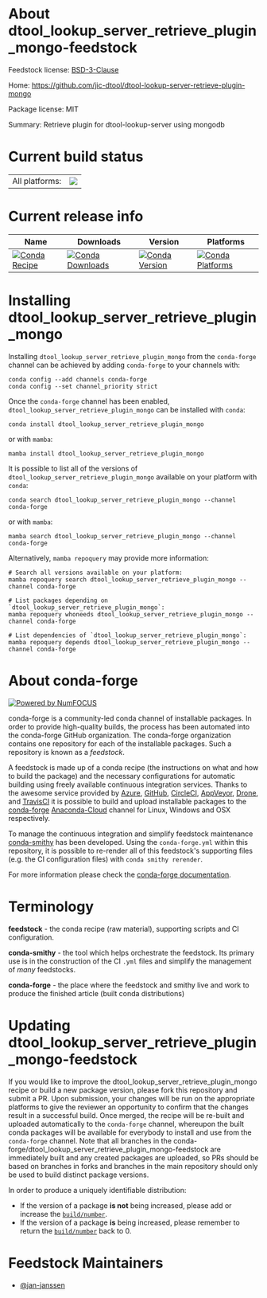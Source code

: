 About dtool_lookup_server_retrieve_plugin_mongo-feedstock
=========================================================

Feedstock license: [BSD-3-Clause](https://github.com/conda-forge/dtool_lookup_server_retrieve_plugin_mongo-feedstock/blob/main/LICENSE.txt)

Home: https://github.com/jic-dtool/dtool-lookup-server-retrieve-plugin-mongo

Package license: MIT

Summary: Retrieve plugin for dtool-lookup-server using mongodb

Current build status
====================


<table><tr><td>All platforms:</td>
    <td>
      <a href="https://dev.azure.com/conda-forge/feedstock-builds/_build/latest?definitionId=20099&branchName=main">
        <img src="https://dev.azure.com/conda-forge/feedstock-builds/_apis/build/status/dtool_lookup_server_retrieve_plugin_mongo-feedstock?branchName=main">
      </a>
    </td>
  </tr>
</table>

Current release info
====================

| Name | Downloads | Version | Platforms |
| --- | --- | --- | --- |
| [![Conda Recipe](https://img.shields.io/badge/recipe-dtool_lookup_server_retrieve_plugin_mongo-green.svg)](https://anaconda.org/conda-forge/dtool_lookup_server_retrieve_plugin_mongo) | [![Conda Downloads](https://img.shields.io/conda/dn/conda-forge/dtool_lookup_server_retrieve_plugin_mongo.svg)](https://anaconda.org/conda-forge/dtool_lookup_server_retrieve_plugin_mongo) | [![Conda Version](https://img.shields.io/conda/vn/conda-forge/dtool_lookup_server_retrieve_plugin_mongo.svg)](https://anaconda.org/conda-forge/dtool_lookup_server_retrieve_plugin_mongo) | [![Conda Platforms](https://img.shields.io/conda/pn/conda-forge/dtool_lookup_server_retrieve_plugin_mongo.svg)](https://anaconda.org/conda-forge/dtool_lookup_server_retrieve_plugin_mongo) |

Installing dtool_lookup_server_retrieve_plugin_mongo
====================================================

Installing `dtool_lookup_server_retrieve_plugin_mongo` from the `conda-forge` channel can be achieved by adding `conda-forge` to your channels with:

```
conda config --add channels conda-forge
conda config --set channel_priority strict
```

Once the `conda-forge` channel has been enabled, `dtool_lookup_server_retrieve_plugin_mongo` can be installed with `conda`:

```
conda install dtool_lookup_server_retrieve_plugin_mongo
```

or with `mamba`:

```
mamba install dtool_lookup_server_retrieve_plugin_mongo
```

It is possible to list all of the versions of `dtool_lookup_server_retrieve_plugin_mongo` available on your platform with `conda`:

```
conda search dtool_lookup_server_retrieve_plugin_mongo --channel conda-forge
```

or with `mamba`:

```
mamba search dtool_lookup_server_retrieve_plugin_mongo --channel conda-forge
```

Alternatively, `mamba repoquery` may provide more information:

```
# Search all versions available on your platform:
mamba repoquery search dtool_lookup_server_retrieve_plugin_mongo --channel conda-forge

# List packages depending on `dtool_lookup_server_retrieve_plugin_mongo`:
mamba repoquery whoneeds dtool_lookup_server_retrieve_plugin_mongo --channel conda-forge

# List dependencies of `dtool_lookup_server_retrieve_plugin_mongo`:
mamba repoquery depends dtool_lookup_server_retrieve_plugin_mongo --channel conda-forge
```


About conda-forge
=================

[![Powered by
NumFOCUS](https://img.shields.io/badge/powered%20by-NumFOCUS-orange.svg?style=flat&colorA=E1523D&colorB=007D8A)](https://numfocus.org)

conda-forge is a community-led conda channel of installable packages.
In order to provide high-quality builds, the process has been automated into the
conda-forge GitHub organization. The conda-forge organization contains one repository
for each of the installable packages. Such a repository is known as a *feedstock*.

A feedstock is made up of a conda recipe (the instructions on what and how to build
the package) and the necessary configurations for automatic building using freely
available continuous integration services. Thanks to the awesome service provided by
[Azure](https://azure.microsoft.com/en-us/services/devops/), [GitHub](https://github.com/),
[CircleCI](https://circleci.com/), [AppVeyor](https://www.appveyor.com/),
[Drone](https://cloud.drone.io/welcome), and [TravisCI](https://travis-ci.com/)
it is possible to build and upload installable packages to the
[conda-forge](https://anaconda.org/conda-forge) [Anaconda-Cloud](https://anaconda.org/)
channel for Linux, Windows and OSX respectively.

To manage the continuous integration and simplify feedstock maintenance
[conda-smithy](https://github.com/conda-forge/conda-smithy) has been developed.
Using the ``conda-forge.yml`` within this repository, it is possible to re-render all of
this feedstock's supporting files (e.g. the CI configuration files) with ``conda smithy rerender``.

For more information please check the [conda-forge documentation](https://conda-forge.org/docs/).

Terminology
===========

**feedstock** - the conda recipe (raw material), supporting scripts and CI configuration.

**conda-smithy** - the tool which helps orchestrate the feedstock.
                   Its primary use is in the construction of the CI ``.yml`` files
                   and simplify the management of *many* feedstocks.

**conda-forge** - the place where the feedstock and smithy live and work to
                  produce the finished article (built conda distributions)


Updating dtool_lookup_server_retrieve_plugin_mongo-feedstock
============================================================

If you would like to improve the dtool_lookup_server_retrieve_plugin_mongo recipe or build a new
package version, please fork this repository and submit a PR. Upon submission,
your changes will be run on the appropriate platforms to give the reviewer an
opportunity to confirm that the changes result in a successful build. Once
merged, the recipe will be re-built and uploaded automatically to the
`conda-forge` channel, whereupon the built conda packages will be available for
everybody to install and use from the `conda-forge` channel.
Note that all branches in the conda-forge/dtool_lookup_server_retrieve_plugin_mongo-feedstock are
immediately built and any created packages are uploaded, so PRs should be based
on branches in forks and branches in the main repository should only be used to
build distinct package versions.

In order to produce a uniquely identifiable distribution:
 * If the version of a package **is not** being increased, please add or increase
   the [``build/number``](https://docs.conda.io/projects/conda-build/en/latest/resources/define-metadata.html#build-number-and-string).
 * If the version of a package **is** being increased, please remember to return
   the [``build/number``](https://docs.conda.io/projects/conda-build/en/latest/resources/define-metadata.html#build-number-and-string)
   back to 0.

Feedstock Maintainers
=====================

* [@jan-janssen](https://github.com/jan-janssen/)

